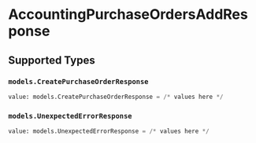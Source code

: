 # AccountingPurchaseOrdersAddResponse


## Supported Types

### `models.CreatePurchaseOrderResponse`

```python
value: models.CreatePurchaseOrderResponse = /* values here */
```

### `models.UnexpectedErrorResponse`

```python
value: models.UnexpectedErrorResponse = /* values here */
```

